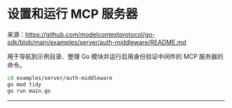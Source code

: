 # 设置和运行 MCP 服务器

来源：https://github.com/modelcontextprotocol/go-sdk/blob/main/examples/server/auth-middleware/README.md

用于导航到示例目录、整理 Go 模块并运行启用身份验证中间件的 MCP 服务器的命令。

```bash
cd examples/server/auth-middleware
go mod tidy
go run main.go
```

--------------------------------
